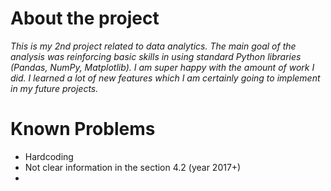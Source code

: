 # About the project
*This is my 2nd project related to data analytics. The main goal of the analysis was reinforcing basic skills in using standard Python libraries (Pandas, NumPy, Matplotlib). I am super happy with the amount of work I did. I learned a lot of new features which I am certainly going to implement in my future projects.*

# Known Problems
* Hardcoding
* Not clear information in the section 4.2 (year 2017+)
* 
